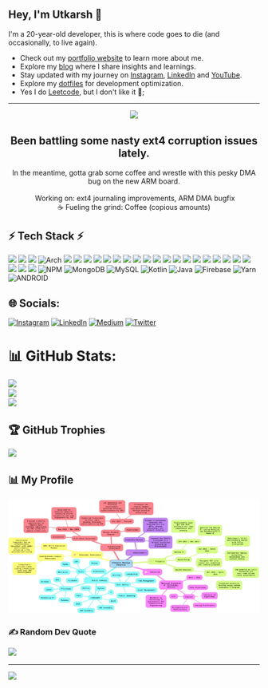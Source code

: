 ## Hey, I'm Utkarsh 👋 

I'm a 20-year-old developer, this is where code goes to die (and occasionally, to live again).

- Check out my [portfolio website](https://utkarshs-terminal.netlify.app/) to learn more about me.
- Explore my [blog](https://medium.com/@sankalp.1519) where I share insights and learnings.
- Stay updated with my journey on [Instagram](https://www.instagram.com/gilfoyle_2.0/), [LinkedIn](https://www.linkedin.com/in/utkarsh-maurya-connect/) and [YouTube](https://www.youtube.com/@tss.TheSkillShow).
- Explore my [dotfiles](https://github.com/pro-utkarshM/dotfiles) for development optimization.
- Yes I do [Leetcode](https://leetcode.com/pro-utkarshM/), but I don't like it 🙂;

---
<p align=center>
<img src="https://github.com/pro-utkarshM/pro-utkarshM/assets/118096976/af3aca24-e71d-4e64-968a-8e1e31ec0b07">
</p>

<h2 align=center> Been battling some nasty ext4 corruption issues lately. </h2>

<p align=center> In the meantime, gotta grab some coffee and wrestle with this pesky DMA bug on the new ARM board. <br>
<br>️ Working on: ext4 journaling improvements, ARM DMA bugfix<br>
☕️ Fueling the grind: Coffee (copious amounts)
</p>


## ⚡️ Tech Stack ⚡️

![](https://img.shields.io/badge/Raspberry%20Pi-A22846?style=for-the-badge&logo=Raspberry%20Pi&logoColor=white)
![](https://img.shields.io/badge/Arduino-00979D?style=for-the-badge&logo=Arduino&logoColor=white)
![](https://img.shields.io/badge/Linux-FCC624?style=for-the-badge&logo=linux&logoColor=black)
![Arch](https://img.shields.io/badge/Arch%20Linux-1793D1?logo=arch-linux&logoColor=fff&style=for-the-badge)
![](https://img.shields.io/badge/Kali_Linux-557C94?style=for-the-badge&logo=kali-linux&logoColor=white)
![](https://img.shields.io/badge/Ubuntu-E95420?style=for-the-badge&logo=ubuntu&logoColor=white)
![](https://img.shields.io/badge/C-00599C?style=for-the-badge&logo=c&logoColor=white)
![](https://img.shields.io/badge/Python-FFD43B?style=for-the-badge&logo=python&logoColor=blue)
![](https://img.shields.io/badge/Rust-black?style=for-the-badge&logo=rust&logoColor=#E57324)
![](https://img.shields.io/badge/NeoVim-%2357A143.svg?&style=for-the-badge&logo=neovim&logoColor=white)
![](https://img.shields.io/badge/Visual_Studio_Code-0078D4?style=for-the-badge&logo=visual%20studio%20code&logoColor=white)
![](https://img.shields.io/badge/Shell_Script-121011?style=for-the-badge&logo=gnu-bash&logoColor=white)
![](https://img.shields.io/badge/Docker-2CA5E0?style=for-the-badge&logo=docker&logoColor=white)
![](https://img.shields.io/badge/Flask-000000?style=for-the-badge&logo=flask&logoColor=white)
![](https://img.shields.io/badge/kubernetes-326ce5.svg?&style=for-the-badge&logo=kubernetes&logoColor=white)
![](https://img.shields.io/badge/Microsoft-666666?style=for-the-badge&logo=microsoft&logoColor=white)
![](https://img.shields.io/badge/Nginx-009639?style=for-the-badge&logo=nginx&logoColor=white)
![](https://img.shields.io/badge/GIT-E44C30?style=for-the-badge&logo=git&logoColor=white)
![](https://img.shields.io/badge/GNU%20Bash-4EAA25?style=for-the-badge&logo=GNU%20Bash&logoColor=white)
![](https://img.shields.io/badge/iTerm2-000000?style=for-the-badge&logo=iterm2&logoColor=white)
![](https://img.shields.io/badge/powershell-5391FE?style=for-the-badge&logo=powershell&logoColor=white)
![](https://img.shields.io/badge/VMware-231f20?style=for-the-badge&logo=VMware&logoColor=white)
![](https://img.shields.io/badge/apple%20silicon-333333?style=for-the-badge&logo=apple&logoColor=white)
![](https://img.shields.io/badge/VIM-%2311AB00.svg?&style=for-the-badge&logo=vim&logoColor=white)
![](https://img.shields.io/badge/Ethereum-3C3C3D?style=for-the-badge&logo=Ethereum&logoColor=white)
![](https://img.shields.io/badge/Solidity-e6e6e6?style=for-the-badge&logo=solidity&logoColor=black)
![NPM](https://img.shields.io/badge/NPM-%23000000.svg?style=for-the-badge&logo=npm&logoColor=white) 
![MongoDB](https://img.shields.io/badge/MongoDB-%234ea94b.svg?style=for-the-badge&logo=mongodb&logoColor=white) 
![MySQL](https://img.shields.io/badge/mysql-%2300f.svg?style=for-the-badge&logo=mysql&logoColor=white) 
![Kotlin](https://img.shields.io/badge/kotlin-%230095D5.svg?style=for-the-badge&logo=kotlin&logoColor=white) 
![Java](https://img.shields.io/badge/java-%23ED8B00.svg?style=for-the-badge&logo=java&logoColor=white) 
![Firebase](https://img.shields.io/badge/firebase-%23039BE5.svg?style=for-the-badge&logo=firebase) 
![Yarn](https://img.shields.io/badge/yarn-%232C8EBB.svg?style=for-the-badge&logo=yarn&logoColor=white) 
![ANDROID](https://img.shields.io/badge/android-%2320232a.svg?style=for-the-badge&logo=android&logoColor=%a4c639) 



## 🌐 Socials:
[![Instagram](https://img.shields.io/badge/Instagram-%23E4405F.svg?logo=Instagram&logoColor=white)](https://www.instagram.com/utkarsh_maurya17/) 
[![LinkedIn](https://img.shields.io/badge/LinkedIn-%230077B5.svg?logo=linkedin&logoColor=white)](https://www.linkedin.com/in/utkarsh-maurya-090062253/) 
[![Medium](https://img.shields.io/badge/Medium-12100E?logo=medium&logoColor=white)](https://medium.com/@sankalp.1519) 
[![Twitter](https://img.shields.io/badge/Twitter-%231DA1F2.svg?logo=Twitter&logoColor=white)](https://twitter.com/Utkarsh70354118) 


# 📊 GitHub Stats:

![](https://github-readme-streak-stats.herokuapp.com/?user=pro-utkarshM&theme=tokyonight&hide_border=false)<br/>
![](https://github-readme-stats.vercel.app/api?username=pro-utkarshM&theme=tokyonight&hide_border=false&include_all_commits=true&count_private=true)<br/>
![](https://github-profile-summary-cards.vercel.app/api/cards/profile-details?username=pro-utkarshM&theme=tokyonight)


## 🏆 GitHub Trophies
![](https://github-profile-trophy.vercel.app/?username=pro-utkarshM&theme=tokyonight&no-frame=false&no-bg=true&margin-w=4)

## 📊 My Profile
<p align=center>
<img src="./assets/Resume-removebg.png">
</p>

### ✍️ Random Dev Quote
![](https://quotes-github-readme.vercel.app/api?type=horizontal&theme=tokyonight)

---
[![](https://visitcount.itsvg.in/api?id=pro-utkarshM&icon=0&color=0)](https://visitcount.itsvg.in)


